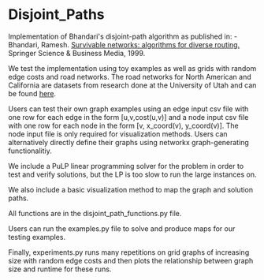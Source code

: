 # Disjoint_Paths
Implementation of Bhandari's disjoint-path algorithm as published in: 
    - Bhandari, Ramesh. [Survivable networks: algorithms for diverse routing.](https://link.springer.com/book/9780792383819) Springer Science & Business Media, 1999.

We test the implementation using toy examples as well as grids with random edge costs and road networks.  The road networks for North American and California are datasets from research done at the University of Utah and can be found [here](https://www.cs.utah.edu/~lifeifei/SpatialDataset.htm). 

Users can test their own graph examples using an edge input csv file with one row for each edge in the form [u,v,cost(u,v)] and a node input csv file with one row for each node in the form [v, x_coord(v), y_coord(v)].  The node input file is only required for visualization methods.  Users can alternatively directly define their graphs using networkx graph-generating functionalitiy.

We include a PuLP linear programming solver for the problem in order to test and verify solutions, but the LP is too slow to run the large instances on.

We also include a basic visualization method to map the graph and solution paths.

All functions are in the disjoint_path_functions.py file.

Users can run the examples.py file to solve and produce maps for our testing examples.

Finally, experiments.py runs many repetitions on grid graphs of increasing size with random edge costs and then plots the relationship between graph size and runtime for these runs.

